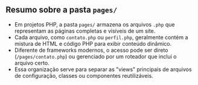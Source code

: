 ## Resumo sobre a pasta `pages/`

- Em projetos PHP, a pasta `pages/` armazena os arquivos `.php` que representam as páginas completas e visíveis de um site.
- Cada arquivo, como `contato.php` ou `perfil.php`, geralmente contém a mistura de HTML e código PHP para exibir conteúdo dinâmico.
- Diferente de frameworks modernos, o acesso pode ser direto (`/pages/contato.php`) ou gerenciado por um roteador que inclui o arquivo certo.
- Essa organização serve para separar as "views" principais de arquivos de configuração, classes ou componentes reutilizáveis.